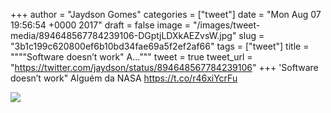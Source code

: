 
+++
author = "Jaydson Gomes"
categories = ["tweet"]
date = "Mon Aug 07 19:56:54 +0000 2017"
draft = false
image = "/images/tweet-media/894648567784239106-DGptjLDXkAEZvsW.jpg"
slug = "3b1c199c620800ef6b10bd34fae69a5f2ef2af66"
tags = ["tweet"]
title = """"Software doesn’t work" A..."""
tweet = true
tweet_url = "https://twitter.com/jaydson/status/894648567784239106"
+++
'Software doesn’t work" Alguém da NASA https://t.co/r46xiYcrFu

![](/images/tweet-media/894648567784239106-DGptjLDXkAEZvsW.jpg)